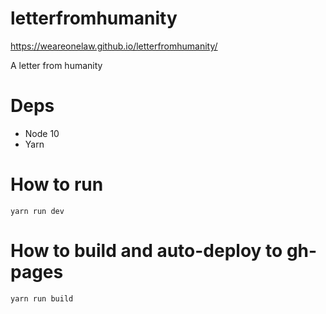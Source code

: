 # letterfromhumanity
https://weareonelaw.github.io/letterfromhumanity/

A letter from humanity

# Deps
* Node 10
* Yarn

# How to run
`yarn run dev`

# How to build and auto-deploy to gh-pages
`yarn run build`
